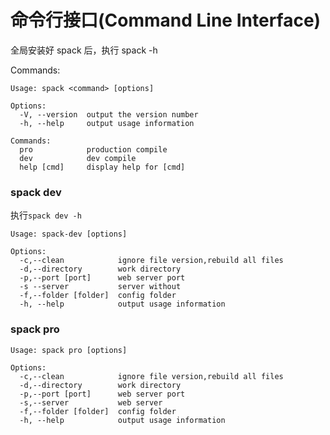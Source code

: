 # 命令行接口(Command Line Interface)

全局安装好 spack 后，执行 spack -h

Commands:

``` shell
Usage: spack <command> [options]

Options:
  -V, --version  output the version number
  -h, --help     output usage information

Commands:
  pro            production compile
  dev            dev compile
  help [cmd]     display help for [cmd]

```
### spack dev
执行`spack dev -h`
``` shell
Usage: spack-dev [options]

Options:
  -c,--clean            ignore file version,rebuild all files
  -d,--directory        work directory
  -p,--port [port]      web server port
  -s --server           server without
  -f,--folder [folder]  config folder
  -h, --help            output usage information

```
### spack pro
``` shell
Usage: spack pro [options]

Options:
  -c,--clean            ignore file version,rebuild all files
  -d,--directory        work directory
  -p,--port [port]      web server port
  -s,--server           web server
  -f,--folder [folder]  config folder
  -h, --help            output usage information
```
  